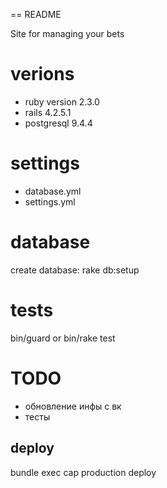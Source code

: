 == README

Site for managing your bets

# verions
* ruby version 2.3.0
* rails 4.2.5.1
* postgresql 9.4.4

# settings
* database.yml
* settings.yml

# database
create database:
  rake db:setup

# tests
bin/guard
or
bin/rake test

# TODO
* обновление инфы с вк
* тесты

## deploy

bundle exec cap production deploy
